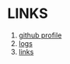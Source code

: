 # LINKS
1. [github profile](https://github.com/adellamadea)<br>
2. [logs](https://adellamadea.github.io/os212//TXT/mylog.txt)<br>
3. [links](https://adellamadea.github.io/os212/LINKS/)
